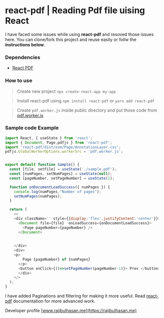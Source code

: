 # react-pdf | Reading Pdf file uising React
I have faced some issues while using **react-pdf** and resoved those issues here. You can clone/fork this project and reuse easily or follw the **instructions below**.

### Dependencies 
- [React PDF](https://github.com/wojtekmaj/react-pdf)

### How to use
> Create new project ```npx create-react-app my-app```

> Install react-pdf using  ```npm install react-pdf``` or ```yarn add react-pdf```

> Create ```pdf.worker.js``` inside public directory and  put those code from  [pdf.worker.js](https://github.com/engrajibulhasan/react-pdf/blob/master/public/pdf.worker.js)


### Sample code Example 

```js
import React, { useState } from 'react';
import { Document, Page,pdfjs } from 'react-pdf';
import 'react-pdf/dist/esm/Page/AnnotationLayer.css';
pdfjs.GlobalWorkerOptions.workerSrc = 'pdf.worker.js';


export default function Sample() {
  const [file, setFile] = useState('./sample.pdf');
  const [numPages, setNumPages] = useState(null);
  const [pageNumber, setPageNumber] = useState(1);

  function onDocumentLoadSuccess({ numPages }) {
    console.log(numPages,"Number of pages");
    setNumPages(numPages);
  }

  return (
    <>
    <div className='' style={{display:'flex',justifyContent:'center'}}>
      <Document file={file}  onLoadSuccess={onDocumentLoadSuccess}>
        <Page pageNumber={pageNumber} />
      </Document>
      
      
    </div>
    <div>
    <p>
        Page {pageNumber} of {numPages}
      </p>
      <button onClick={()=>setPageNumber(pageNumber-1)}> Prev </button> | <button onClick={()=>setPageNumber(pageNumber+1)}>Next</button>
      </div>
    </>
  );
}
``` 

I have added Paginations and filtering for making it more useful.
Read [react-pdf](https://github.com/wojtekmaj/react-pdf) documentation for more advanced work.

Developer profile [www.rajibulhasan.me](https://rajibulhasan.me)


